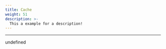 ```yaml
---
title: Cache
weight: 51
description: >-
  This a example for a description!
---
```


---

undefined
